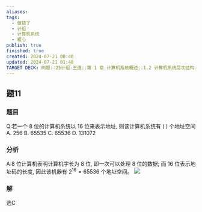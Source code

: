 ```yaml
---
aliases: 
tags:
  - 做错了
  - 计组
  - 计算机系统
  - 粗心
publish: true
finished: true
created: 2024-07-21 00:40
updated: 2024-07-21 01:48
TARGET DECK: 刷题::25计组-王道::第 1 章 计算机系统概述::1.2 计算机系统层次结构::题11
---
```


## 题11
### 题目
Q:若一个 8 位的计算机系统以 16 位来表示地址, 则该计算机系统有 ( ) 个地址空间
A. 256 B. 65535 C. 65536 D. 131072
### 分析
A:8 位计算机表明计算机字长为 8 位, 即一次可以处理 8 位的数据; 而 16 位表示地址码的长度, 因此该机器有 ${2}^{16} = {65536}$ 个地址空间。
![](https://img.hwenyi.live/202407220037212.webp)
### 解
选C
